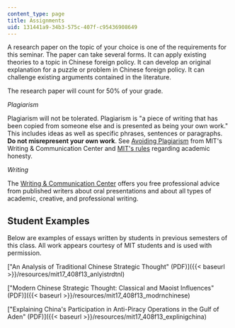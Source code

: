```yaml
---
content_type: page
title: Assignments
uid: 131441a9-34b3-575c-407f-c95436908649
---
```


A research paper on the topic of your choice is one of the requirements for this seminar. The paper can take several forms. It can apply existing theories to a topic in Chinese foreign policy. It can develop an original explanation for a puzzle or problem in Chinese foreign policy. It can challenge existing arguments contained in the literature.

The research paper will count for 50% of your grade.

_Plagiarism_

Plagiarism will not be tolerated. Plagiarism is "a piece of writing that has been copied from someone else and is presented as being your own work." This includes ideas as well as specific phrases, sentences or paragraphs. **Do not misrepresent your own work**. See [Avoiding Plagiarism](http://cmsw.mit.edu/writing-and-communication-center/avoiding-plagiarism/) from MIT's Writing & Communication Center and [MIT's rules](http://web.mit.edu/policies/10/index.html) regarding academic honesty.

_Writing_

The [Writing & Communication Center](http://cmsw.mit.edu/writing-and-communication-center/) offers you free professional advice from published writers about oral presentations and about all types of academic, creative, and professional writing.

Student Examples
----------------

Below are examples of essays written by students in previous semesters of this class. All work appears courtesy of MIT students and is used with permission.

["An Analysis of Traditional Chinese Strategic Thought" (PDF)]({{< baseurl >}}/resources/mit17_408f13_anlyistrdtnl)

["Modern Chinese Strategic Thought: Classical and Maoist Influences" (PDF)]({{< baseurl >}}/resources/mit17_408f13_modrnchinese)

["Explaining China's Participation in Anti-Piracy Operations in the Gulf of Aden" (PDF)]({{< baseurl >}}/resources/mit17_408f13_explinigchina)